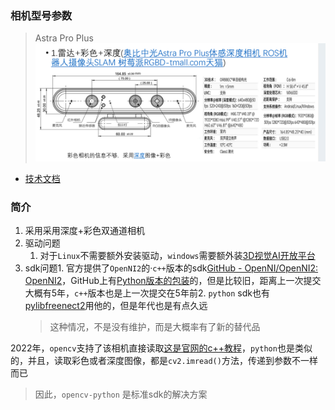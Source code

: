 ### 相机型号参数

> Astra Pro Plus
> ![../../assets/Pasted_image_20240126210527.png](../../assets/Pasted_image_20240126210527.png)

- [技术文档](../../assets/Astra_Pro_Plus_instrution.pdf)

### 简介

1. 采用采用深度+彩色双通道相机
2. 驱动问题
   1. 对于`Linux`不需要额外安装驱动，`windows`需要额外装[3D视觉AI开放平台](https://vcp.developer.orbbec.com.cn/documentation?doc=doc-78)
3. sdk问题1. 官方提供了`OpenNI2`的·`c++`版本的sdk[GitHub - OpenNI/OpenNI2: OpenNI2](https://github.com/OpenNI/OpenNI2)，GitHub上有[Python版本的包装](https://github.com/severin-lemaignan/openni-python)的，但是比较旧，距离上一次提交大概有5年，`c++`版本也是上一次提交在5年前2. `python` sdk也有[pylibfreenect2](https://github.com/r9y9/pylibfreenect2)用他的，但是年代也是有点久远
   > 这种情况，不是没有维护，而是大概率有了新的替代品

2022年，`opencv`支持了该相机直接读取[这是官网的c++教程](https://docs.opencv.org/4.x/d4/d65/tutorial_orbbec_astra.html)，`python`也是类似的，并且，读取彩色或者深度图像，都是`cv2.imread()`方法，传递到参数不一样而已

> 因此，`opencv-python` 是标准sdk的解决方案
